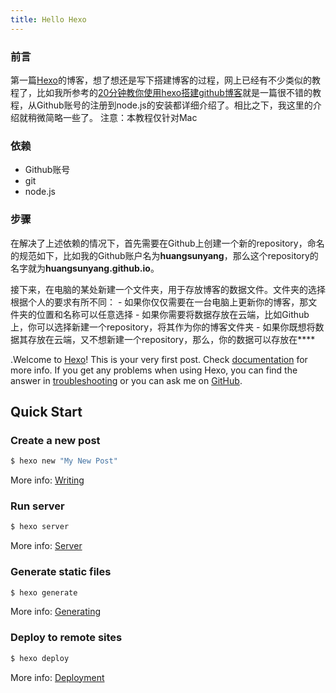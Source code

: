 ```yaml
---
title: Hello Hexo
---
```

### 前言
第一篇[Hexo](https://hexo.io/)的博客，想了想还是写下搭建博客的过程，网上已经有不少类似的教程了，比如我所参考的[20分钟教你使用hexo搭建github博客](http://www.jianshu.com/p/e99ed60390a8)就是一篇很不错的教程，从Github账号的注册到node.js的安装都详细介绍了。相比之下，我这里的介绍就稍微简略一些了。
注意：本教程仅针对Mac

### 依赖
- Github账号
- git
- node.js

### 步骤
在解决了上述依赖的情况下，首先需要在Github上创建一个新的repository，命名的规范如下，比如我的Github账户名为**huangsunyang**，那么这个repository的名字就为**huangsunyang.github.io**。

接下来，在电脑的某处新建一个文件夹，用于存放博客的数据文件。文件夹的选择根据个人的要求有所不同：
    - 如果你仅仅需要在一台电脑上更新你的博客，那文件夹的位置和名称可以任意选择
    - 如果你需要将数据存放在云端，比如Github上，你可以选择新建一个repository，将其作为你的博客文件夹
    - 如果你既想将数据其存放在云端，又不想新建一个repository，那么，你的数据可以存放在****


.Welcome to [Hexo](https://hexo.io/)! This is your very first post. Check [documentation](https://hexo.io/docs/) for more info. If you get any problems when using Hexo, you can find the answer in [troubleshooting](https://hexo.io/docs/troubleshooting.html) or you can ask me on [GitHub](https://github.com/hexojs/hexo/issues).

## Quick Start

### Create a new post

``` bash
$ hexo new "My New Post"
```

More info: [Writing](https://hexo.io/docs/writing.html)

### Run server

``` bash
$ hexo server
```

More info: [Server](https://hexo.io/docs/server.html)

### Generate static files

``` bash
$ hexo generate
```

More info: [Generating](https://hexo.io/docs/generating.html)

### Deploy to remote sites

``` bash
$ hexo deploy
```

More info: [Deployment](https://hexo.io/docs/deployment.html)
